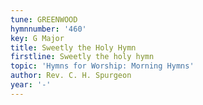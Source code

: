 ```yaml
---
tune: GREENWOOD
hymnnumber: '460'
key: G Major
title: Sweetly the Holy Hymn
firstline: Sweetly the holy hymn
topic: 'Hymns for Worship: Morning Hymns'
author: Rev. C. H. Spurgeon
year: '-'
---
```

